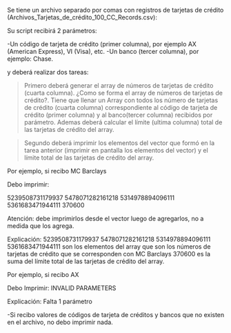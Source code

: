 Se tiene un archivo separado por comas con registros de tarjetas de crédito (Archivos_Tarjetas_de_crédito_100_CC_Records.csv):

Su script recibirá 2 parámetros: 

-Un código de tarjeta de crédito (primer columna), por ejemplo AX (American Express), VI (Visa), etc.
-Un banco (tercer columna), por ejemplo: Chase.

y deberá realizar dos tareas:

>Primero deberá generar el array de números de tarjetas de crédito (cuarta columna).
¿Como se forma el array de números de tarjetas de crédito?.
Tiene que llenar un Array con todos los número de tarjetas de crédito (cuarta columna) correspondiente al
código de tarjeta de crédito (primer columna) y al banco(tercer columna) recibidos por parámetro.
Ademas deberá calcular el límite (ultima columna) total de las tarjetas de crédito del array.

>Segundo deberá imprimir los elementos del vector que formó en la tarea anterior (imprimir en pantalla los elementos del vector) y el límite total de las tarjetas de crédito del array.

Por ejemplo, si recibo
MC Barclays

Debo imprimir:

5239508731179937 5478071282161218 5314978894096111 5361683471944111
370600

Atención: debe imprimirlos desde el vector luego de agregarlos, no a medida que los agrega.

Explicación:
5239508731179937 5478071282161218 5314978894096111 5361683471944111 son los elementos del array que son los números de tarjetas de crédito que se corresponden con MC Barclays
370600 es la suma del límite total de las tarjetas de crédito del array.

Por ejemplo, si recibo
AX

Debo Imprimir:
INVALID PARAMETERS

Explicación:
Falta 1 parámetro


-Si recibo valores de códigos de tarjeta de créditos y bancos que no existen en el archivo, no debo imprimir nada.
